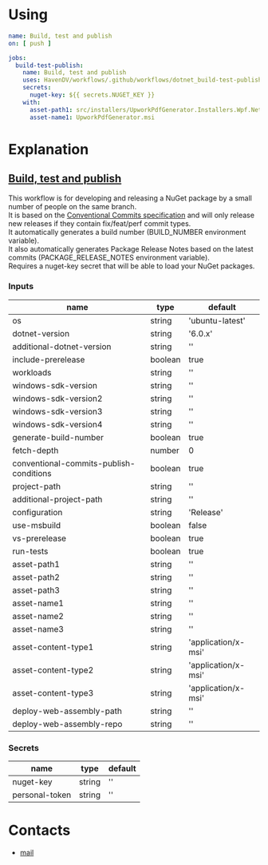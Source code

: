 # Using
```yaml
name: Build, test and publish
on: [ push ]

jobs:
  build-test-publish:
    name: Build, test and publish
    uses: HavenDV/workflows/.github/workflows/dotnet_build-test-publish.yml@main
    secrets:
      nuget-key: ${{ secrets.NUGET_KEY }}
    with:
      asset-path1: src/installers/UpworkPdfGenerator.Installers.Wpf.NetFramework/UpworkPdfGenerator.msi
      asset-name1: UpworkPdfGenerator.msi
```

# Explanation
## [Build, test and publish](.github/workflows/dotnet_build-test-publish.yml)
This workflow is for developing and releasing a NuGet package by a small number of people on the same branch.  
It is based on the [Conventional Commits specification](https://www.conventionalcommits.org/) and 
will only release new releases if they contain fix/feat/perf commit types.  
It automatically generates a build number (BUILD_NUMBER environment variable).  
It also automatically generates Package Release Notes based on the latest commits (PACKAGE_RELEASE_NOTES environment variable).  
Requires a nuget-key secret that will be able to load your NuGet packages.  

### Inputs
| name                                        | type    | default             |
|---------------------------------------------|---------|---------------------|
| os                                          | string  | 'ubuntu-latest'     |
| dotnet-version                              | string  | '6.0.x'             |
| additional-dotnet-version                   | string  | ''                  |
| include-prerelease                          | boolean | true                |
| workloads                                   | string  | ''                  |
| windows-sdk-version                         | string  | ''                  |
| windows-sdk-version2                        | string  | ''                  |
| windows-sdk-version3                        | string  | ''                  |
| windows-sdk-version4                        | string  | ''                  |
| generate-build-number                       | boolean | true                |
| fetch-depth                                 | number  | 0                  |
| conventional-commits-publish-conditions     | boolean | true                |
| project-path                                | string  | ''                  |
| additional-project-path                     | string  | ''                  |
| configuration                               | string  | 'Release'           |
| use-msbuild                                 | boolean | false               |
| vs-prerelease                               | boolean | true                |
| run-tests                                   | boolean | true                |
| asset-path1                                 | string  | ''                  |
| asset-path2                                 | string  | ''                  |
| asset-path3                                 | string  | ''                  |
| asset-name1                                 | string  | ''                  |
| asset-name2                                 | string  | ''                  |
| asset-name3                                 | string  | ''                  |
| asset-content-type1                         | string  | 'application/x-msi' |
| asset-content-type2                         | string  | 'application/x-msi' |
| asset-content-type3                         | string  | 'application/x-msi' |
| deploy-web-assembly-path                    | string  | ''                  |
| deploy-web-assembly-repo                    | string  | ''                  |
   
### Secrets
| name                                        | type    | default             |
|---------------------------------------------|---------|---------------------|
| nuget-key                                   | string  | ''                  |
| personal-token                              | string  | ''                  |

# Contacts
* [mail](mailto:havendv@gmail.com)
